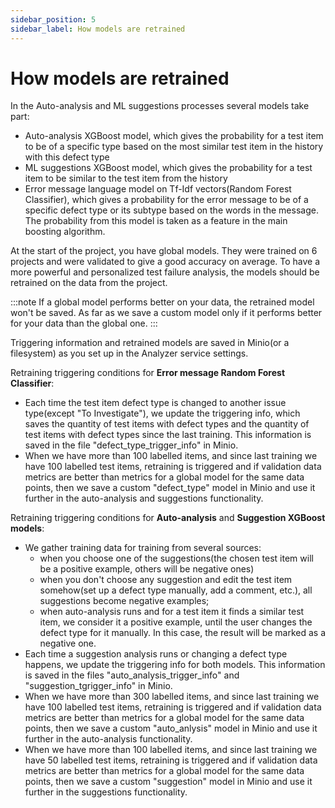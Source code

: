 ```yaml
---
sidebar_position: 5
sidebar_label: How models are retrained
---
```


# How models are retrained

In the Auto-analysis and ML suggestions processes several models take part:
* Auto-analysis XGBoost model, which gives the probability for a test item to be of a specific type based on the most similar test item in the history with this defect type
* ML suggestions XGBoost model, which gives the probability for a test item to be similar to the test item from the history
* Error message language model on Tf-Idf vectors(Random Forest Classifier), which gives a probability for the error message to be of a specific defect type or its subtype based on the words in the message. The probability from this model is taken as a feature in the main boosting algorithm.

At the start of the project, you have global models. They were trained on 6 projects and were validated to give a good accuracy on average. To have a more powerful and personalized test failure analysis, the models should be retrained on the data from the project.

:::note
If a global model performs better on your data, the retrained model won't be saved. As far as we save a custom model only if it performs better for your data than the global one.
:::

Triggering information and retrained models are saved in Minio(or a filesystem) as you set up in the Analyzer service settings.

Retraining triggering conditions for **Error message Random Forest Classifier**:
* Each time the test item defect type is changed to another issue type(except "To Investigate"), we update the triggering info, which saves the quantity of test items with defect types and the quantity of test items with defect types since the last training. This information is saved in the file "defect_type_trigger_info" in Minio.
* When we have more than 100 labelled items, and since last training we have 100 labelled test items, retraining is triggered and if validation data metrics are better than metrics for a global model for the same data points, then we save a custom "defect_type" model in Minio and use it further in the auto-analysis and suggestions functionality.

Retraining triggering conditions for **Auto-analysis** and **Suggestion XGBoost models**:
* We gather training data for training from several sources:
    * when you choose one of the suggestions(the chosen test item will be a positive example, others will be negative ones)
    * when you don't choose any suggestion and edit the test item somehow(set up a defect type manually, add a comment, etc.), all suggestions become negative examples;
    * when auto-analysis runs and for a test item it finds a similar test item, we consider it a positive example, until the user changes the defect type for it manually. In this case, the result will be marked as a negative one.
* Each time a suggestion analysis runs or changing a defect type happens, we update the triggering info for both models. This information is saved in the files  "auto_analysis_trigger_info" and "suggestion_tgrigger_info" in Minio.
* When we have more than 300 labelled items, and since last training we have 100 labelled test items, retraining is triggered and if validation data metrics are better than metrics for a global model for the same data points, then we save a custom "auto_anlysis" model in Minio and use it further in the auto-analysis functionality.
* When we have more than 100 labelled items, and since last training we have 50 labelled test items, retraining is triggered and if validation data metrics are better than metrics for a global model for the same data points, then we save a custom "suggestion" model in Minio and use it further in the suggestions functionality.
